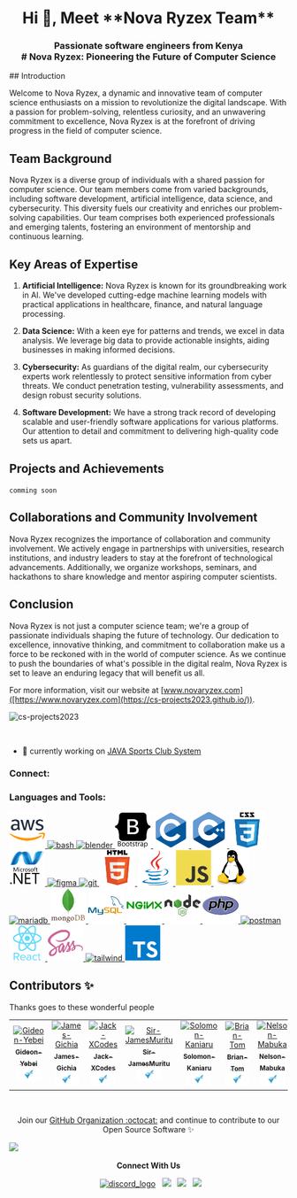 
<h1 align="center">Hi 👋, Meet **Nova Ryzex Team**</h1>
<h3 align="center">
  Passionate software engineers from Kenya
  <br/>
  # Nova Ryzex: Pioneering the Future of Computer Science
</h3>
## Introduction

Welcome to Nova Ryzex, a dynamic and innovative team of computer science enthusiasts on a mission to revolutionize the digital landscape. With a passion for problem-solving, relentless curiosity, and an unwavering commitment to excellence, Nova Ryzex is at the forefront of driving progress in the field of computer science.

## Team Background

Nova Ryzex is a diverse group of individuals with a shared passion for computer science. Our team members come from varied backgrounds, including software development, artificial intelligence, data science, and cybersecurity. This diversity fuels our creativity and enriches our problem-solving capabilities. Our team comprises both experienced professionals and emerging talents, fostering an environment of mentorship and continuous learning.

## Key Areas of Expertise

1. **Artificial Intelligence:** Nova Ryzex is known for its groundbreaking work in AI. We've developed cutting-edge machine learning models with practical applications in healthcare, finance, and natural language processing.

2. **Data Science:** With a keen eye for patterns and trends, we excel in data analysis. We leverage big data to provide actionable insights, aiding businesses in making informed decisions.

3. **Cybersecurity:** As guardians of the digital realm, our cybersecurity experts work relentlessly to protect sensitive information from cyber threats. We conduct penetration testing, vulnerability assessments, and design robust security solutions.

4. **Software Development:** We have a strong track record of developing scalable and user-friendly software applications for various platforms. Our attention to detail and commitment to delivering high-quality code sets us apart.

## Projects and Achievements
`comming soon`
## Collaborations and Community Involvement

Nova Ryzex recognizes the importance of collaboration and community involvement. We actively engage in partnerships with universities, research institutions, and industry leaders to stay at the forefront of technological advancements. Additionally, we organize workshops, seminars, and hackathons to share knowledge and mentor aspiring computer scientists.

## Conclusion

Nova Ryzex is not just a computer science team; we're a group of passionate individuals shaping the future of technology. Our dedication to excellence, innovative thinking, and commitment to collaboration make us a force to be reckoned with in the world of computer science. As we continue to push the boundaries of what's possible in the digital realm, Nova Ryzex is set to leave an enduring legacy that will benefit us all.

For more information, visit our website at [www.novaryzex.com]([https://www.novaryzex.com](https://cs-projects2023.github.io/)).

<p align="left"> <img src="https://komarev.com/ghpvc/?username=cs-projects2023&label=Profile%20views&color=0e75b6&style=flat" alt="cs-projects2023" /> </p>

<p align="left"> <a href="https://twitter.com/" target="blank"><img src="https://img.shields.io/twitter/follow/?logo=twitter&style=for-the-badge" alt="" /></a> </p>

- 🔭 currently working on [JAVA Sports Club System](https://github.com/CS-PROJECTS2023/MongoDB-JAVA-CLUB-SYSTEM)

<h3 align="left">Connect:</h3>
<p align="left">
</p>

<h3 align="left">Languages and Tools:</h3>
<p align="left"> <a href="https://aws.amazon.com" target="_blank" rel="noreferrer"> <img src="https://raw.githubusercontent.com/devicons/devicon/master/icons/amazonwebservices/amazonwebservices-original-wordmark.svg" alt="aws" width="65" height="65"/> </a> <a href="https://www.gnu.org/software/bash/" target="_blank" rel="noreferrer"> <img src="https://www.vectorlogo.zone/logos/gnu_bash/gnu_bash-icon.svg" alt="bash" width="65" height="65"/> </a> <a href="https://www.blender.org/" target="_blank" rel="noreferrer"> <img src="https://download.blender.org/branding/community/blender_community_badge_white.svg" alt="blender" width="65" height="65"/> </a> <a href="https://getbootstrap.com" target="_blank" rel="noreferrer"> <img src="https://raw.githubusercontent.com/devicons/devicon/master/icons/bootstrap/bootstrap-plain-wordmark.svg" alt="bootstrap" width="65" height="65"/> </a> <a href="https://www.cprogramming.com/" target="_blank" rel="noreferrer"> <img src="https://raw.githubusercontent.com/devicons/devicon/master/icons/c/c-original.svg" alt="c" width="65" height="65"/> </a> <a href="https://www.w3schools.com/cpp/" target="_blank" rel="noreferrer"> <img src="https://raw.githubusercontent.com/devicons/devicon/master/icons/cplusplus/cplusplus-original.svg" alt="cplusplus" width="65" height="65"/> </a> <a href="https://www.w3schools.com/css/" target="_blank" rel="noreferrer"> <img src="https://raw.githubusercontent.com/devicons/devicon/master/icons/css3/css3-original-wordmark.svg" alt="css3" width="65" height="65"/> </a> <a href="https://dotnet.microsoft.com/" target="_blank" rel="noreferrer"> <img src="https://raw.githubusercontent.com/devicons/devicon/master/icons/dot-net/dot-net-original-wordmark.svg" alt="dotnet" width="65" height="65"/> </a> <a href="https://www.figma.com/" target="_blank" rel="noreferrer"> <img src="https://www.vectorlogo.zone/logos/figma/figma-icon.svg" alt="figma" width="65" height="65"/> </a> <a href="https://git-scm.com/" target="_blank" rel="noreferrer"> <img src="https://www.vectorlogo.zone/logos/git-scm/git-scm-icon.svg" alt="git" width="65" height="65"/> </a> <a href="https://www.w3.org/html/" target="_blank" rel="noreferrer"> <img src="https://raw.githubusercontent.com/devicons/devicon/master/icons/html5/html5-original-wordmark.svg" alt="html5" width="65" height="65"/> </a> <a href="https://www.java.com" target="_blank" rel="noreferrer"> <img src="https://raw.githubusercontent.com/devicons/devicon/master/icons/java/java-original.svg" alt="java" width="65" height="65"/> </a> <a href="https://developer.mozilla.org/en-US/docs/Web/JavaScript" target="_blank" rel="noreferrer"> <img src="https://raw.githubusercontent.com/devicons/devicon/master/icons/javascript/javascript-original.svg" alt="javascript" width="65" height="65"/> </a> <a href="https://www.linux.org/" target="_blank" rel="noreferrer"> <img src="https://raw.githubusercontent.com/devicons/devicon/master/icons/linux/linux-original.svg" alt="linux" width="65" height="65"/> </a> <a href="https://mariadb.org/" target="_blank" rel="noreferrer"> <img src="https://www.vectorlogo.zone/logos/mariadb/mariadb-icon.svg" alt="mariadb" width="65" height="65"/> </a> <a href="https://www.mongodb.com/" target="_blank" rel="noreferrer"> <img src="https://raw.githubusercontent.com/devicons/devicon/master/icons/mongodb/mongodb-original-wordmark.svg" alt="mongodb" width="65" height="65"/> </a> <a href="https://www.mysql.com/" target="_blank" rel="noreferrer"> <img src="https://raw.githubusercontent.com/devicons/devicon/master/icons/mysql/mysql-original-wordmark.svg" alt="mysql" width="65" height="65"/> </a> <a href="https://www.nginx.com" target="_blank" rel="noreferrer"> <img src="https://raw.githubusercontent.com/devicons/devicon/master/icons/nginx/nginx-original.svg" alt="nginx" width="65" height="65"/> </a> <a href="https://nodejs.org" target="_blank" rel="noreferrer"> <img src="https://raw.githubusercontent.com/devicons/devicon/master/icons/nodejs/nodejs-original-wordmark.svg" alt="nodejs" width="65" height="65"/> </a> <a href="https://www.php.net" target="_blank" rel="noreferrer"> <img src="https://raw.githubusercontent.com/devicons/devicon/master/icons/php/php-original.svg" alt="php" width="65" height="65"/> </a> <a href="https://postman.com" target="_blank" rel="noreferrer"> <img src="https://www.vectorlogo.zone/logos/getpostman/getpostman-icon.svg" alt="postman" width="65" height="65"/> </a> <a href="https://reactjs.org/" target="_blank" rel="noreferrer"> <img src="https://raw.githubusercontent.com/devicons/devicon/master/icons/react/react-original-wordmark.svg" alt="react" width="65" height="65"/> </a> <a href="https://sass-lang.com" target="_blank" rel="noreferrer"> <img src="https://raw.githubusercontent.com/devicons/devicon/master/icons/sass/sass-original.svg" alt="sass" width="65" height="65"/> </a> <a href="https://tailwindcss.com/" target="_blank" rel="noreferrer"> <img src="https://www.vectorlogo.zone/logos/tailwindcss/tailwindcss-icon.svg" alt="tailwind" width="65" height="65"/> </a> <a href="https://www.typescriptlang.org/" target="_blank" rel="noreferrer"> <img src="https://raw.githubusercontent.com/devicons/devicon/master/icons/typescript/typescript-original.svg" alt="typescript" width="65" height="65"/> </a> </p>




## Contributors ✨

Thanks goes to these wonderful people <!--([emoji key](https://allcontributors.org/docs/en/emoji-key)):-->

<!-- ALL-CONTRIBUTORS-LIST:START - Do not remove or modify this section -->
<!-- prettier-ignore-start -->
<!-- markdownlint-disable -->
<table>
  <tbody>
    <tr>
      <td align="center">
       <a href="https://github.com/Gideon-Yebei"><img src="https://avatars.githubusercontent.com/u/145453820?s=96&v=4" width="100px;" alt="Gideon-Yebei"/>
         <br/><sub><b>Gideon-Yebei</b></sub></a><br/>
       <a href="https://github.com/CS-PROJECTS2023/CS-PROJECTS2023/commits?author=Gideon-Yebei" title="commits"><img src="https://raw.githubusercontent.com/CS-PROJECTS2023/CS-PROJECTS2023/main/commit.jpeg" width="45px"/></a>
     </td>
      <td align="center">
       <a href="https://github.com/jamesgichia"><img src="https://avatars.githubusercontent.com/u/135699100?v=4" width="100px;" alt="James-Gichia"/>
         <br/><sub><b>James-Gichia</b></sub></a><br/>
       <a href="https://github.com/CS-PROJECTS2023/CS-PROJECTS2023/commits?author=jamesgichia" title="commits"><img src="https://raw.githubusercontent.com/CS-PROJECTS2023/CS-PROJECTS2023/main/commit.jpeg" width="45px"/></a>
     </td>
      <td align="center">
       <a href="https://github.com/Jack-XCodes"><img src="https://avatars.githubusercontent.com/u/106697639?v=4" width="100px;" alt="Jack-XCodes"/>
         <br/><sub><b>Jack-XCodes</b></sub></a><br/>
       <a href="https://github.com/CS-PROJECTS2023/CS-PROJECTS2023/commits?author=Jack-XCodes" title="commits"><img src="https://raw.githubusercontent.com/CS-PROJECTS2023/CS-PROJECTS2023/main/commit.jpeg" width="45px"/></a>
     </td>
      <td align="center">
       <a href="https://github.com/Sir-JamesMuritu"><img src="https://avatars.githubusercontent.com/u/139228073?v=4" width="100px;" alt="Sir-JamesMuritu"/>
         <br/><sub><b>Sir-JamesMuritu</b></sub></a><br/>
       <a href="https://github.com/CS-PROJECTS2023/CS-PROJECTS2023/commits?author=Sir-JamesMuritu" title="commits"><img src="https://raw.githubusercontent.com/CS-PROJECTS2023/CS-PROJECTS2023/main/commit.jpeg" width="45px"/></a>
     </td>
      <td align="center">
       <a href="https://github.com/20407002036"><img src="https://avatars.githubusercontent.com/u/122365682?v=4" width="100px;" alt="Solomon-Kaniaru"/>
         <br/><sub><b>Solomon-Kaniaru</b></sub></a><br/>
       <a href="https://github.com/CS-PROJECTS2023/CS-PROJECTS2023/commits?author=20657002036" title="commits"><img src="https://raw.githubusercontent.com/CS-PROJECTS2023/CS-PROJECTS2023/main/commit.jpeg" width="45px"/></a>
     </td>
      <td align="center">
       <a href="https://github.com/tomosiako"><img src="https://avatars.githubusercontent.com/u/147411341?v=4" width="100px;" alt="Brian-Tom"/>
         <br/><sub><b>Brian-Tom</b></sub></a><br/>
       <a href="https://github.com/CS-PROJECTS2023/CS-PROJECTS2023/commits?author=tomosiako" title="commits"><img src="https://raw.githubusercontent.com/CS-PROJECTS2023/CS-PROJECTS2023/main/commit.jpeg" width="45px"/></a>
     </td>
      <td align="center">
       <a href="https://github.com/Nelson-Mabuka"><img src="https://avatars.githubusercontent.com/u/147618734?v=4" width="100px;" alt="Nelson-Mabuka"/>
         <br/><sub><b>Nelson-Mabuka</b></sub></a><br/>
       <a href="https://github.com/CS-PROJECTS2023/CS-PROJECTS2023/commits?author=Nelson-Mabuka" title="commits"><img src="https://raw.githubusercontent.com/CS-PROJECTS2023/CS-PROJECTS2023/main/commit.jpeg" width="45px"/></a>
     </td>
       <td align="center">
       <a href="https://github.com/smart-thinker46"><img src="https://avatars.githubusercontent.com/u/118178428?v=4" width="100px;" alt="Almalick"/>
         <br/><sub><b>Almalick</b></sub></a><br/>
       <a href="https://github.com/CS-PROJECTS2023/CS-PROJECTS2023/commits?author=smart-thinker46" title="commits"><img src="https://raw.githubusercontent.com/CS-PROJECTS2023/CS-PROJECTS2023/main/commit.jpeg" width="45px"/></a>
     </td>
      <td align="center">
       <a href="https://github.com/caleb402"><img src="https://avatars.githubusercontent.com/u/125721966?v=4" width="100px;" alt="Caleb"/>
         <br/><sub><b>Caleb</b></sub></a><br/>
       <a href="https://github.com/CS-PROJECTS2023/CS-PROJECTS2023/commits?author=caleb402" title="commits"><img src="https://raw.githubusercontent.com/CS-PROJECTS2023/CS-PROJECTS2023/main/commit.jpeg" width="45px"/></a>
     </td>
       <td align="center">
       <a href="https://github.com/Rayshcs7"><img src="https://avatars.githubusercontent.com/u/146175454?v=4" width="100px;" alt="Rayshcs7"/>
         <br/><sub><b>Rayshcs7</b></sub></a><br/>
       <a href="https://github.com/CS-PROJECTS2023/CS-PROJECTS2023/commits?author=Rayshcs7" title="commits"><img src="https://raw.githubusercontent.com/CS-PROJECTS2023/CS-PROJECTS2023/main/commit.jpeg" width="45px"/></a>
     </td>
    </tr>
  </tbody>
</table>
<!-- markdownlint-restore -->
<!-- prettier-ignore-end -->

<!-- ALL-CONTRIBUTORS-LIST:END -->
<br>

<p align="center">Join our <a href="https://github.com/NovaRyzex/community/issues/new?assignees=&labels=github-invitation&template=invitation.yml&title=Please+invite+me+to+the+community">GitHub Organization :octocat:</a> and continue to contribute to our Open Source Software ✨</p>
<img src="https://user-images.githubusercontent.com/73097560/115834477-dbab4500-a447-11eb-908a-139a6edaec5c.gif">

<p align="center"><strong>Connect With Us</strong></p>
<p align="center"> 
&nbsp;
<a href="https://discord.com/invite/hXEmUNPDep"><img alt="discord_logo" 
src="https://discord.com/assets/3437c10597c1526c3dbd98c737c2bcae.svg" width="40" height="50"/></a>
&nbsp;
<a href="https://twitter.com/NovaRyzex"><img src="https://img.icons8.com/color/48/000000/twitter--v1.png"/></a>
&nbsp;
<a href="https://github.com/Nova-Ryzex"><img src="https://img.icons8.com/fluency/48/000000/github.png"/></a>
&nbsp;
<a href="https://www.facebook.com/NovaRyzex/"><img src="https://img.icons8.com/color/48/000000/facebook-new.png"/></a>
</p>
